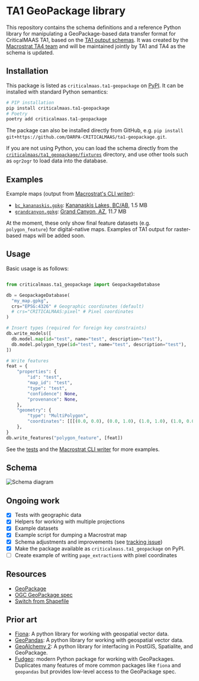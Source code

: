 # TA1 GeoPackage library

This repository contains the schema definitions and
a reference Python library for manipulating a GeoPackage-based data transfer format for CriticalMAAS TA1, based on
the [TA1 output
schemas][ta1_schemas].  It was
created by the [Macrostrat TA4
team](https://github.com/UW-Macrostrat/criticalmaas) and will be maintained
jointly by TA1 and TA4 as the schema is updated.

## Installation

This package is listed as `criticalmaas.ta1-geopackage` on [PyPI][pypi].
It can be installed with standard Python semantics:

```bash
# PIP installation
pip install criticalmaas.ta1-geopackage
# Poetry
poetry add criticalmaas.ta1-geopackage
```

The package can also be installed directly from GitHub, e.g. `pip install git+https://github.com/DARPA-CRITICALMAAS/ta1-geopackage.git`.

If you are not using Python, you can load the schema directly from
the [`criticalmaas/ta1_geopackage/fixtures`](criticalmaas/ta1_geopackage/fixtures) directory,
and use other tools such as `ogr2ogr` to load data into the database.

## Examples

Example maps (output from [Macrostrat's CLI writer][macrostrat_writer]):

- [`bc_kananaskis.gpkg`](https://storage.macrostrat.org/web-assets/criticalmaas/example-files/ta1-geopackage/bc_kananaskis.gpkg): [Kananaskis Lakes, BC/AB](https://v2.macrostrat.org/maps/234), 1.5 MB
- [`grandcanyon.gpkg`](https://storage.macrostrat.org/web-assets/criticalmaas/example-files/ta1-geopackage/grandcanyon.gpkg): [Grand Canyon, AZ](https://v2.macrostrat.org/maps/34), 11.7 MB

At the moment, these only show final feature datasets (e.g. `polygon_feature`) for digital-native maps. Examples of
TA1 output for raster-based maps will be added soon.

## Usage

Basic usage is as follows:

```python

from criticalmaas.ta1_geopackage import GeopackageDatabase

db = GeopackageDatabase(
  "my_map.gpkg",
  crs="EPSG:4326" # Geographic coordinates (default)
  # crs="CRITICALMAAS:pixel" # Pixel coordinates
)

# Insert types (required for foreign key constraints)
db.write_models([
  db.model.map(id="test", name="test", description="test"),
  db.model.polygon_type(id="test", name="test", description="test"),
])

# Write features
feat = {
    "properties": {
        "id": "test",
        "map_id": "test",
        "type": "test",
        "confidence": None,
        "provenance": None,
    },
    "geometry": {
        "type": "MultiPolygon",
        "coordinates": [[[(0.0, 0.0), (0.0, 1.0), (1.0, 1.0), (1.0, 0.0), (0.0, 0.0)]]],
    },
}
db.write_features("polygon_feature", [feat])
```

See the [tests][tests] and the [Macrostrat CLI writer][macrostrat_writer] for more examples.

## Schema

![Schema diagram](diagram/schema-diagram.png)

## Ongoing work

- [x] Tests with geographic data
- [x] Helpers for working with multiple projections
- [x] Example datasets
- [x] Example script for dumping a Macrostrat map
- [x] Schema adjustments and improvements (see [tracking issue][change-tracking-issue])
- [x] Make the package available as `criticalmass.ta1_geopackage` on PyPI.
- [ ] Create example of writing `page_extraction`s with pixel coordinates

## Resources

- [GeoPackage](https://www.geopackage.org/)
- [OGC GeoPackage spec](https://www.geopackage.org/spec120/)
- [Switch from Shapefile](http://switchfromshapefile.org/)

## Prior art

- [Fiona](https://fiona.readthedocs.io/en/stable/): A python library for working with geospatial vector data.
- [GeoPandas](https://geopandas.org/): A python library for working with geospatial vector data.
- [GeoAlchemy 2](https://geoalchemy-2.readthedocs.io/en/latest/): A python library for interfacing in PostGIS, Spatialite, and GeoPackage.
- [Fudgeo](https://github.com/realiii/fudgeo): modern Python package for working with GeoPackages. Duplicates many features of more common
  packages like `fiona` and `geopandas` but provides low-level access to the GeoPackage spec.

[macrostrat_writer]: https://github.com/UW-Macrostrat/macrostrat/blob/main/macrostrat-cli/macrostrat_cli/io/criticalmaas/__init__.py
[tests]: criticalmaas/ta1_geopackage/test_create_geopackage.py
[change-tracking-issue]: https://github.com/DARPA-CRITICALMAAS/ta1-geopackage/issues/3
[pypi]: https://pypi.org/project/criticalmaas.ta1-geopackage/
[ta1_schemas]: https://github.com/DARPA-CRITICALMAAS/schemas/tree/main/ta1